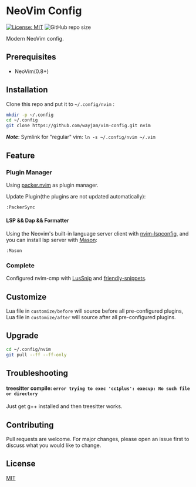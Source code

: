 # NeoVim Config

[![License: MIT](https://img.shields.io/badge/License-MIT-yellow.svg)](https://opensource.org/licenses/MIT)
![GitHub repo size](https://img.shields.io/github/repo-size/wayjam/vim-config)

Modern NeoVim config.

## Prerequisites

- NeoVim(0.8+)

## Installation

Clone this repo and put it to `~/.config/nvim` :

```sh
mkdir -p ~/.config
cd ~/.config
git clone https://github.com/wayjam/vim-config.git nvim
```

**_Note_**: Symlink for "regular" vim: `ln -s ~/.config/nvim ~/.vim`

## Feature

### Plugin Manager

Using [packer.nvim](https://github.com/wbthomason/packer.nvim) as plugin manager.

Update Plugin(the plugins are not updated automatically):

```sh
:PackerSync
```

#### LSP && Dap && Formatter

Using the Neovim's built-in language server client with [nvim-lspconfig](https://github.com/neovim/nvim-lspconfig), and you can install lsp server with [Mason](https://github.com/williamboman/mason.nvim):

```
:Mason
```

### Complete

Configured nvim-cmp with [LusSnip](https://github.com/L3MON4D3/LuaSnip) and [friendly-snippets](https://github.com/rafamadriz/friendly-snippets).

## Customize

Lua file in `customize/before` will source before all pre-configured plugins,
Lua file in `customize/after` will source after all pre-configured plugins.

## Upgrade

```sh
cd ~/.config/nvim
git pull --ff --ff-only
```

## Troubleshooting

#### treesitter compile: `error trying to exec 'cc1plus': execvp: No such file or directory`

Just get g++ installed and then treesitter works.

## Contributing

Pull requests are welcome. For major changes, please open an issue first to discuss what you would like to change.

## License

[MIT](https://github.com/wayjam/vim-config/blob/master/LICENSE)
